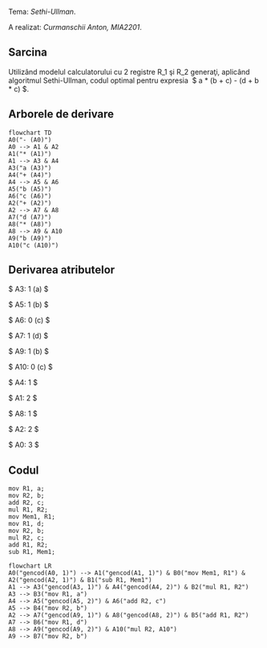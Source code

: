 Tema: *Sethi-Ullman*.

A realizat: *Curmanschii Anton, MIA2201*.


## Sarcina

Utilizând modelul calculatorului cu 2 registre R_1 şi R_2 generaţi, aplicând algoritmul Sethi-Ullman, codul optimal pentru expresia  $ a * (b + c) - (d + b * c) $.

## Arborele de derivare

```mermaid
flowchart TD
A0("- (A0)")
A0 --> A1 & A2
A1("* (A1)")
A1 --> A3 & A4
A3("a (A3)")
A4("+ (A4)")
A4 --> A5 & A6
A5("b (A5)")
A6("c (A6)")
A2("+ (A2)")
A2 --> A7 & A8
A7("d (A7)")
A8("* (A8)")
A8 --> A9 & A10
A9("b (A9)")
A10("c (A10)")
```

## Derivarea atributelor

$ A3: 1 (a) $

$ A5: 1 (b) $

$ A6: 0 (c) $

$ A7: 1 (d) $

$ A9: 1 (b) $

$ A10: 0 (c) $

$ A4: 1 $

$ A1: 2 $

$ A8: 1 $

$ A2: 2 $

$ A0: 3 $


## Codul

```
mov R1, a;
mov R2, b;
add R2, c;
mul R1, R2;
mov Mem1, R1;
mov R1, d;
mov R2, b;
mul R2, c;
add R1, R2;
sub R1, Mem1;
```

```mermaid
flowchart LR
A0("gencod(A0, 1)") --> A1("gencod(A1, 1)") & B0("mov Mem1, R1") & A2("gencod(A2, 1)") & B1("sub R1, Mem1")
A1 --> A3("gencod(A3, 1)") & A4("gencod(A4, 2)") & B2("mul R1, R2")
A3 --> B3("mov R1, a")
A4 --> A5("gencod(A5, 2)") & A6("add R2, c")
A5 --> B4("mov R2, b")
A2 --> A7("gencod(A9, 1)") & A8("gencod(A8, 2)") & B5("add R1, R2")
A7 --> B6("mov R1, d")
A8 --> A9("gencod(A9, 2)") & A10("mul R2, A10")
A9 --> B7("mov R2, b")
```